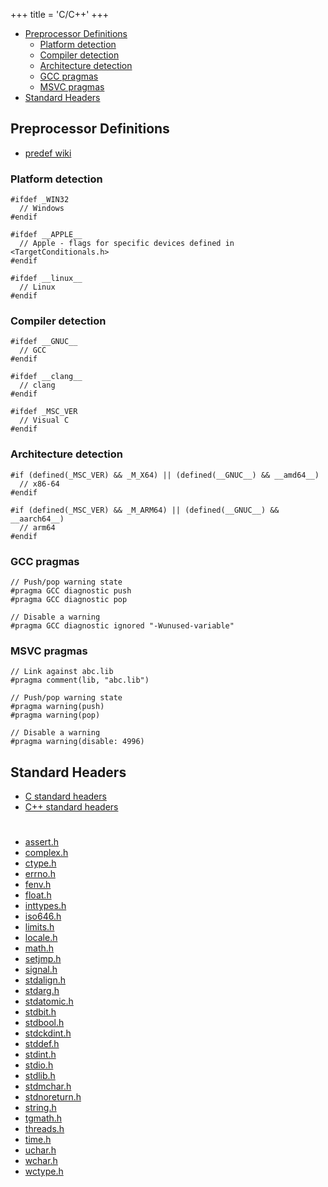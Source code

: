 +++
title = 'C/C++'
+++

* [Preprocessor Definitions](#preprocessor-definitions)
  * [Platform detection](#platform-detection)
  * [Compiler detection](#compiler-detection)
  * [Architecture detection](#architecture-detection)
  * [GCC pragmas](#gcc-pragmas)
  * [MSVC pragmas](#msvc-pragmas)
* [Standard Headers](#standard-headers)

## Preprocessor Definitions

* [predef wiki](https://github.com/cpredef/predef)

### Platform detection
```
#ifdef _WIN32
  // Windows
#endif

#ifdef __APPLE__
  // Apple - flags for specific devices defined in <TargetConditionals.h>
#endif

#ifdef __linux__
  // Linux
#endif

```

### Compiler detection
```
#ifdef __GNUC__
  // GCC
#endif

#ifdef __clang__
  // clang
#endif

#ifdef _MSC_VER
  // Visual C
#endif
```

### Architecture detection
```
#if (defined(_MSC_VER) && _M_X64) || (defined(__GNUC__) && __amd64__)
  // x86-64
#endif

#if (defined(_MSC_VER) && _M_ARM64) || (defined(__GNUC__) && __aarch64__)
  // arm64
#endif
```

### GCC pragmas
```
// Push/pop warning state
#pragma GCC diagnostic push
#pragma GCC diagnostic pop

// Disable a warning
#pragma GCC diagnostic ignored "-Wunused-variable"
```

### MSVC pragmas
```
// Link against abc.lib
#pragma comment(lib, "abc.lib")

// Push/pop warning state
#pragma warning(push)
#pragma warning(pop)

// Disable a warning
#pragma warning(disable: 4996)
```

## Standard Headers

* [C standard headers](https://en.cppreference.com/w/c/header.html)
* [C++ standard headers](https://en.cppreference.com/w/cpp/header.html)
#
* [assert.h](https://en.cppreference.com/w/c/header/assert.html)
* [complex.h](https://en.cppreference.com/w/c/header/complex.html)
* [ctype.h](https://en.cppreference.com/w/c/header/ctype.html)
* [errno.h](https://en.cppreference.com/w/c/header/errno.html)
* [fenv.h](https://en.cppreference.com/w/c/header/fenv.html)
* [float.h](https://en.cppreference.com/w/c/header/float.html)
* [inttypes.h](https://en.cppreference.com/w/c/header/inttypes.html)
* [iso646.h](https://en.cppreference.com/w/c/header/iso646.html)
* [limits.h](https://en.cppreference.com/w/c/header/limits.html)
* [locale.h](https://en.cppreference.com/w/c/header/locale.html)
* [math.h](https://en.cppreference.com/w/c/header/math.html)
* [setjmp.h](https://en.cppreference.com/w/c/header/setjmp.html)
* [signal.h](https://en.cppreference.com/w/c/header/signal.html)
* [stdalign.h](https://en.cppreference.com/w/c/header/stdalign.html)
* [stdarg.h](https://en.cppreference.com/w/c/header/stdarg.html)
* [stdatomic.h](https://en.cppreference.com/w/c/header/stdatomic.html)
* [stdbit.h](https://en.cppreference.com/w/c/header/stdbit.html)
* [stdbool.h](https://en.cppreference.com/w/c/header/stdbool.html)
* [stdckdint.h](https://en.cppreference.com/w/c/header/stdckdint.html)
* [stddef.h](https://en.cppreference.com/w/c/header/stddef.html)
* [stdint.h](https://en.cppreference.com/w/c/header/stdint.html)
* [stdio.h](https://en.cppreference.com/w/c/header/stdio.html)
* [stdlib.h](https://en.cppreference.com/w/c/header/stdlib.html)
* [stdmchar.h](https://en.cppreference.com/w/c/header/stdmchar.html)
* [stdnoreturn.h](https://en.cppreference.com/w/c/header/stdnoreturn.html)
* [string.h](https://en.cppreference.com/w/c/header/string.html)
* [tgmath.h](https://en.cppreference.com/w/c/header/tgmath.html)
* [threads.h](https://en.cppreference.com/w/c/header/threads.html)
* [time.h](https://en.cppreference.com/w/c/header/time.html)
* [uchar.h](https://en.cppreference.com/w/c/header/uchar.html)
* [wchar.h](https://en.cppreference.com/w/c/header/wchar.html)
* [wctype.h](https://en.cppreference.com/w/c/header/wctype.html)
